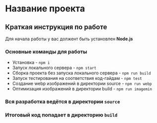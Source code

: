 # Название проекта

## Краткая инструкция по работе
Для начала работы у вас должент быть установлен **Node.js**

### Основные команды для работы
- Установка - `npm i`
- Запуск локального сервера - `npm start`
- Сборка проекта без запуска локального сервера - `npm run build`
- Запуск тестирования на соответствия код-гайдам - `npm test`
- Создание webp изображений в директории source - `npm run webp`
- Оптимизация изображений в директории build - `npm run imagemin`

### Вся разработка ведётся в директории `source`
### Итоговый код попадает в директорию `build`
